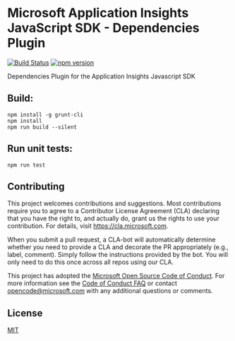# Microsoft Application Insights JavaScript SDK - Dependencies Plugin

[![Build Status](https://travis-ci.org/Microsoft/ApplicationInsights-JS.svg?branch=master)](https://travis-ci.org/Microsoft/ApplicationInsights-JS)
[![npm version](https://badge.fury.io/js/%40microsoft%2Fapplicationinsights-dependencies-js.svg)](https://badge.fury.io/js/%40microsoft%2Fapplicationinsights-dependencies-js)

Dependencies Plugin for the Application Insights Javascript SDK

## Build:
```
npm install -g grunt-cli
npm install
npm run build --silent
```  

## Run unit tests:
```
npm run test
```

## Contributing

This project welcomes contributions and suggestions.  Most contributions require you to agree to a
Contributor License Agreement (CLA) declaring that you have the right to, and actually do, grant us
the rights to use your contribution. For details, visit https://cla.microsoft.com.

When you submit a pull request, a CLA-bot will automatically determine whether you need to provide
a CLA and decorate the PR appropriately (e.g., label, comment). Simply follow the instructions
provided by the bot. You will only need to do this once across all repos using our CLA.

This project has adopted the [Microsoft Open Source Code of Conduct](https://opensource.microsoft.com/codeofconduct/).
For more information see the [Code of Conduct FAQ](https://opensource.microsoft.com/codeofconduct/faq/) or
contact [opencode@microsoft.com](mailto:opencode@microsoft.com) with any additional questions or comments.

## License

[MIT](LICENSE)